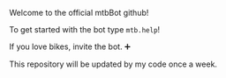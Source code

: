 Welcome to the official mtbBot github!

To get started with the bot type `mtb.help`!

If you love bikes, invite the bot. ➕

This repository will be updated by my code once a week.
